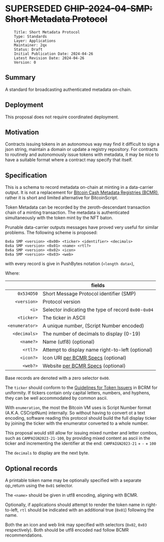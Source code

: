# SUPERSEDED ~~CHIP-2024-04-SMP:  Short Metadata Protocol~~

        Title: Short Metadata Protocol
        Type: Standards
        Layer: Applications
        Maintainer: 2qx 
        Status: Draft
        Initial Publication Date: 2024-04-26
        Latest Revision Date: 2024-04-26
        Version: 0

## Summary

A standard for broadcasting authenticated metadata on-chain.

## Deployment

This proposal does not require coordinated deployment. 

## Motivation 

Contracts issuing tokens in an autonomous way may find it difficult to sign a json string, maintain a domain or update a registry repository. For contracts to routinely and autonomously issue tokens with metadata, it may be nice to have a suitable format where a contract may specify that itself.

## Specification

This is a schema to record metadata on-chain at minting in a data-carrier output. It is not a replacement for [Bitcoin Cash Metadata Registries (BCMR)](https://cashtokens.org/docs/category/metadata-registries-chip), rather it is short and limited alternative for BitcoinScript.  

Token Metadata can be recorded by the zeroth-descendant transaction chain of a minting transaction. The metadata is authenticated simultaneously with the token mint by the NFT baton.

Prunable data-carrier outputs messages have proved very useful for similar problems. The following scheme is proposed:

    0x6a SMP <version> <0x00> <ticker> <identifier> <decimals>
    0x6a SMP <version> <0x01> <name> <rtl?>
    0x6a SMP <version> <0x02> <icon>
    0x6a SMP <version> <0x03> <web>

with every record is give in PushBytes notation (`<length data>`),

Where: 

|                | fields                                                                               |
| -------------: | ------------------------------------------------------------------------------------------- |
|     `0x534D50` | Short Message Protocol identifier (SMP)                                                     |
|    `<version>` | Protocol version                                                                            |
|          `<i>` | Selector indicating the type of record `0x00`-`0x04`                                        |
|     `<ticker>` | The ticker in ASCII                                                                         |
| `<enumerator>` | A unique number, (Script Number encoded)                                                    |
|   `<decimals>` | The number of decimals to display (0-19)                                                    |
|      `<name?>` | Name (utf8)  (optional)                                                                     |
|       `<rtl?>` | Attempt to display name right-to-left (optional)                                            |
|      `<icon?>` | Icon URI [per BCMR Specs](https://cashtokens.org/docs/bcmr/chip#uri-identifiers) (optional) |
|       `<web?>` | Website [per BCMR Specs](https://cashtokens.org/docs/bcmr/chip#uri-identifiers) (optional)  |

Base records are denoted with a zero selector `0x00`.

 The `ticker` should conform to the [Guidelines for Token Issuers](https://cashtokens.org/docs/bcmr/chip#guidelines-for-token-issuers) in BCRM for uniformity. If tickers contain only capital letters, numbers, and hyphens, they can be well accommodated by common ascii.

 With `enumeration`, the most the Bitcoin VM uses is Script Number format (A.K.A. CSCriptNum) internally. So without having to convert ot a text encoding, software reading this protocol should build the full display ticker by joining the ticker with the enumerator converted to a whole number.

This proposal would still allow for issuing mixed number and letter combos, such as `CAMPAIGN2023-21-100`, by providing mixed content as ascii in the ticker and incrementing the identifier at the end: `CAMPAIGN2023-21` + `-` + `100`

 The `decimals` to display are the next byte.
 
 ## Optional records

A printable token name may be optionally specified with a separate op_return using the `0x01` selector.

The  `<name>` should be given in utf8 encoding, aligning with BCMR. 

Optionally, if applications should attempt to render the token name in right-to-left, `rtl`  should be indicated with an additional true (`0x01`) following the name.

Both the an icon and web link may specified with selectors (`0x02`, `0x03` respectively). Both should be utf8 encoded nad follow BCMR recommendations. 